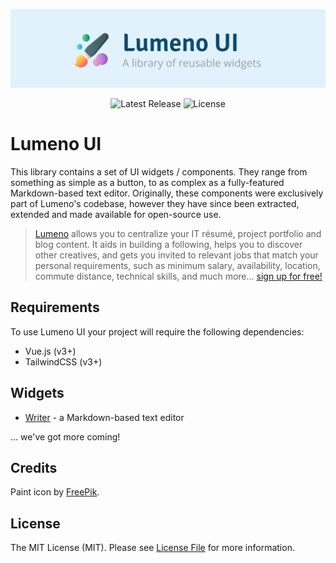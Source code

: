 <!-- Banner -->
<p align="center">
    <a target="_blank" href="https://lumeno.dev">
        <img src="resources/banner.png" alt="Lumeno" style="max-height: 170px">
    </a>
</p>

<!-- Badges -->
<p align="center">
    <img src="https://img.shields.io/npm/v/@lumeno.dev/ui.svg" alt="Latest Release" />
    <img src="https://img.shields.io/npm/l/@lumeno.dev/ui.svg" alt="License" />
</p>

# Lumeno UI

This library contains a set of UI widgets / components. They range from something as simple as a button, to as complex as a fully-featured Markdown-based text editor. Originally, these components were exclusively part of Lumeno's codebase, however they have since been extracted, extended and made available for open-source use.

> [Lumeno](https://lumeno.dev) allows you to centralize your IT résumé, project portfolio and blog content. It aids in building a following, helps you to discover other creatives, and gets you invited to relevant jobs that match your personal requirements, such as minimum salary, availability, location, commute distance, technical skills, and much more... [sign up for free!](https://lumeno.dev)

## Requirements

To use Lumeno UI your project will require the following dependencies:

* Vue.js (v3+)
* TailwindCSS (v3+)

## Widgets

* [Writer](docs/writer/index.md) - a Markdown-based text editor

... we've got more coming!

## Credits

Paint icon by [FreePik](https://www.flaticon.com/free-icon/art-and-design_3528221).

## License

The MIT License (MIT). Please see [License File](LICENSE.md) for more information.
